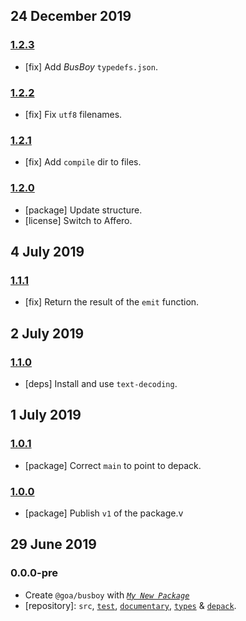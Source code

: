 ## 24 December 2019

### [1.2.3](https://github.com/idiocc/busboy/compare/v1.2.2...v1.2.3)

- [fix] Add _BusBoy_ `typedefs.json`.

### [1.2.2](https://github.com/idiocc/busboy/compare/v1.2.1...v1.2.2)

- [fix] Fix `utf8` filenames.

### [1.2.1](https://github.com/idiocc/busboy/compare/v1.2.0...v1.2.1)

- [fix] Add `compile` dir to files.

### [1.2.0](https://github.com/idiocc/busboy/compare/v1.1.1...v1.2.0)

- [package] Update structure.
- [license] Switch to Affero.

## 4 July 2019

### [1.1.1](https://github.com/idiocc/busboy/compare/v1.1.0...v1.1.1)

- [fix] Return the result of the `emit` function.

## 2 July 2019

### [1.1.0](https://github.com/idiocc/busboy/compare/v1.0.1...v1.1.0)

- [deps] Install and use `text-decoding`.

## 1 July 2019

### [1.0.1](https://github.com/idiocc/busboy/compare/v1.0.0...v1.0.1)

- [package] Correct `main` to point to depack.

### [1.0.0](https://github.com/idiocc/busboy/compare/v0.0.0-pre...v1.0.0)

- [package] Publish `v1` of the package.v

## 29 June 2019

### 0.0.0-pre

- Create `@goa/busboy` with _[`My New Package`](https://mnpjs.org)_
- [repository]: `src`, [`test`](https://contexttesting.com), [`documentary`](https://readme.page), [`types`](https://typedef.page) & [`depack`](https://compiler.page).